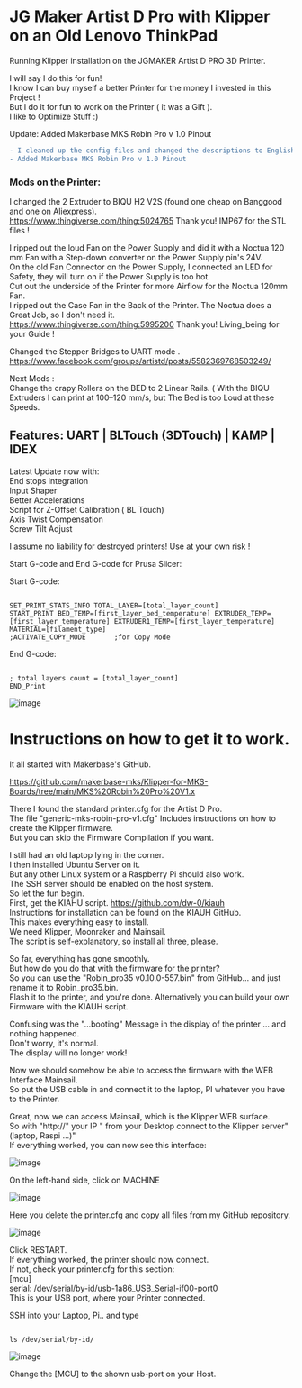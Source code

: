 <H1>JG Maker Artist D Pro with Klipper on an Old Lenovo ThinkPad</H1> 

Running Klipper installation on the JGMAKER Artist D PRO 3D Printer.

I will say I do this for fun!          
I know I can buy myself a better Printer for the money I invested in this Project !         
But I do it for fun to work on the Printer ( it was a Gift ).         
I like to Optimize Stuff :) 

Update:
Added Makerbase MKS Robin Pro v 1.0 Pinout
```diff
- I cleaned up the config files and changed the descriptions to English
- Added Makerbase MKS Robin Pro v 1.0 Pinout
```





<H3>Mods on the Printer:</H3>

I changed the 2 Extruder to BIQU H2 V2S (found one cheap on Banggood and one on Aliexpress).         
https://www.thingiverse.com/thing:5024765 Thank you! IMP67 for the STL files !
        
I ripped out the loud Fan on the Power Supply and did it with a Noctua 120 mm Fan with a Step-down converter on the Power Supply pin's 24V.         
 On the old Fan Connector on the Power Supply, I connected an LED for Safety, they will turn on if the Power Supply is too hot.         
Cut out the underside of the Printer for more Airflow for the Noctua 120mm Fan.         
I ripped out the Case Fan in the Back of the Printer. The Noctua does a Great Job, so I don't need it.         
https://www.thingiverse.com/thing:5995200 Thank you!  Living_being for your Guide !         

Changed the Stepper Bridges to UART mode .  
https://www.facebook.com/groups/artistd/posts/5582369768503249/        

Next Mods :        
Change the crapy Rollers on the BED to 2 Linear Rails. ( With the BIQU Extruders I can print at 100–120 mm/s, but The Bed is too Loud at these Speeds.        
                
                
<H2>Features: UART | BLTouch (3DTouch) | KAMP | IDEX</H2>

Latest Update now with:                        
        End stops integration                        
        Input Shaper                        
        Better Accelerations                        
        Script for Z-Offset Calibration ( BL Touch)                        
        Axis Twist Compensation                        
        Screw Tilt Adjust                        


I assume no liability for destroyed printers! Use at your own risk !


Start G-code and End G-code for Prusa Slicer:

Start G-code:                                                                                            
```

SET_PRINT_STATS_INFO TOTAL_LAYER=[total_layer_count]
START_PRINT BED_TEMP=[first_layer_bed_temperature] EXTRUDER_TEMP=[first_layer_temperature] EXTRUDER1_TEMP=[first_layer_temperature] MATERIAL=[filament_type]       
;ACTIVATE_COPY_MODE       ;for Copy Mode
```

End G-code:
```

; total layers count = [total_layer_count]                                
END_Print
```


![image](https://github.com/Martin-Stiller/JG-Maker-Artist-D-Pro-Klipper-Mainsail/assets/49054392/06c73b74-d6d8-4498-9539-7fa06db71131)

<H1>Instructions on how to get it to work.</H1>

It all started with Makerbase's GitHub.

https://github.com/makerbase-mks/Klipper-for-MKS-Boards/tree/main/MKS%20Robin%20Pro%20V1.x

There I found the standard printer.cfg for the Artist D Pro.   
The file "generic-mks-robin-pro-v1.cfg" Includes instructions on how to create the Klipper firmware.  
But you can skip the Firmware Compilation if you want.        

I still had an old laptop lying in the corner.        
I then installed Ubuntu Server on it.        
But any other Linux system or a Raspberry Pi should also work.        
The SSH server should be enabled on the host system.        
So let the fun begin.        
First, get the KIAHU script. https://github.com/dw-0/kiauh                
Instructions for installation can be found on the KIAUH GitHub.                        
This makes everything easy to install.                
We need Klipper, Moonraker and Mainsail.                
The script is self-explanatory, so install all three, please.   

So far, everything has gone smoothly.        
But how do you do that with the firmware for the printer?        
So you can use the "Robin_pro35 v0.10.0-557.bin" from GitHub... and just rename it to Robin_pro35.bin.        
Flash it to the printer, and you're done.
Alternatively you can build your own Firmware with the KIAUH script.

Confusing was the  "...booting" Message in the display of the printer ... and nothing happened.        
Don't worry, it's normal.        
The display will no longer work!        

Now we should somehow be able to access the firmware with the WEB Interface Mainsail.                
So put the USB cable in and connect it to the laptop, PI whatever you have to the Printer.  

Great, now we can access Mainsail, which is the Klipper WEB surface.        
So with "http://" your IP "  from your Desktop connect to the Klipper server" (laptop, Raspi ...)"        
If everything worked, you can now see this interface:

![image](https://github.com/Martin-Stiller/JG-Maker-Artist-D-Pro-Klipper-Mainsail/assets/49054392/badf6f85-2ff1-4d6d-9bed-3106f6e5692a)

On the left-hand side, click on MACHINE

![image](https://github.com/Martin-Stiller/JG-Maker-Artist-D-Pro-Klipper-Mainsail/assets/49054392/17b18014-ade5-4bd7-8f8c-9086a1eae993)


Here you delete the printer.cfg and copy all files from my GitHub repository.

![image](https://github.com/Martin-Stiller/JG-Maker-Artist-D-Pro-Klipper-Mainsail/assets/49054392/0650aea4-388c-467e-a0e4-b6876019cfb3)


Click RESTART.        
If everything worked, the printer should now connect.        
If not, check your printer.cfg for this section:        
                [mcu]        
                serial: /dev/serial/by-id/usb-1a86_USB_Serial-if00-port0        
This is your USB port, where your Printer connected.        

SSH into your Laptop, Pi.. and type 
```

ls /dev/serial/by-id/

```
![image](https://github.com/Martin-Stiller/JG-Maker-Artist-D-Pro-Klipper-Mainsail/assets/49054392/4b2b9521-2817-4ddd-a4d1-924696ea8cbf)

Change the [MCU] to the shown usb-port on your Host. 


